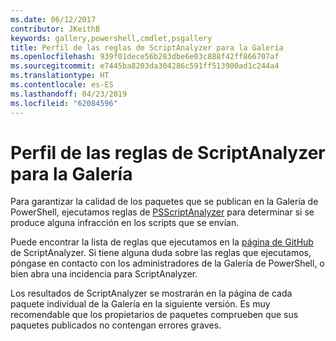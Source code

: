 ```yaml
---
ms.date: 06/12/2017
contributor: JKeithB
keywords: gallery,powershell,cmdlet,psgallery
title: Perfil de las reglas de ScriptAnalyzer para la Galería
ms.openlocfilehash: 939f01dece56b283dbe6e03c888f42ff866707af
ms.sourcegitcommit: e7445ba8203da304286c591ff513900ad1c244a4
ms.translationtype: HT
ms.contentlocale: es-ES
ms.lasthandoff: 04/23/2019
ms.locfileid: "62084596"
---
```

# <a name="scriptanalyzer-rule-profile-for-gallery"></a>Perfil de las reglas de ScriptAnalyzer para la Galería

Para garantizar la calidad de los paquetes que se publican en la Galería de PowerShell, ejecutamos reglas de [PSScriptAnalyzer](https://github.com/PowerShell/PSScriptAnalyzer) para determinar si se produce alguna infracción en los scripts que se envían.

Puede encontrar la lista de reglas que ejecutamos en la [página de GitHub](https://github.com/PowerShell/PSScriptAnalyzer/blob/development/Engine/Settings/PSGallery.psd1) de ScriptAnalyzer.
Si tiene alguna duda sobre las reglas que ejecutamos, póngase en contacto con los administradores de la Galería de PowerShell, o bien abra una incidencia para ScriptAnalyzer.

Los resultados de ScriptAnalyzer se mostrarán en la página de cada paquete individual de la Galería en la siguiente versión. Es muy recomendable que los propietarios de paquetes comprueben que sus paquetes publicados no contengan errores graves.
